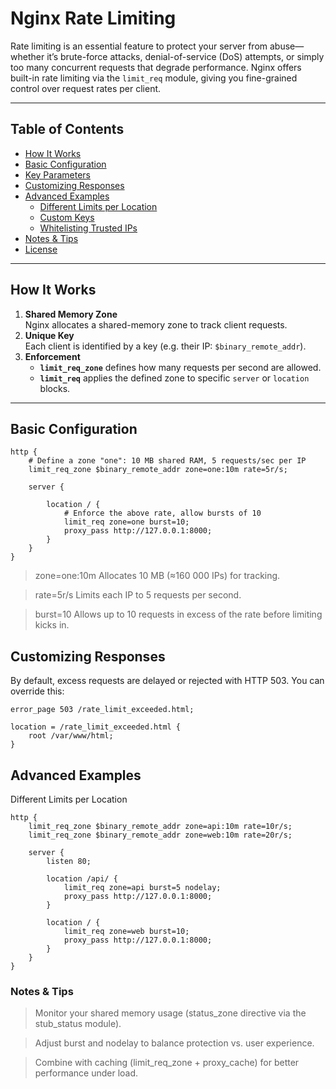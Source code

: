 # Nginx Rate Limiting

Rate limiting is an essential feature to protect your server from abuse—whether it’s brute-force attacks, denial-of-service (DoS) attempts, or simply too many concurrent requests that degrade performance. Nginx offers built-in rate limiting via the `limit_req` module, giving you fine-grained control over request rates per client.

---

## Table of Contents

- [How It Works](#how-it-works)  
- [Basic Configuration](#basic-configuration)  
- [Key Parameters](#key-parameters)  
- [Customizing Responses](#customizing-responses)  
- [Advanced Examples](#advanced-examples)  
  - [Different Limits per Location](#different-limits-per-location)  
  - [Custom Keys](#custom-keys-for-rate-limiting)  
  - [Whitelisting Trusted IPs](#whitelisting-trusted-ips)  
- [Notes & Tips](#notes--tips)  
- [License](#license)  

---

## How It Works

1. **Shared Memory Zone**  
   Nginx allocates a shared-memory zone to track client requests.  
2. **Unique Key**  
   Each client is identified by a key (e.g. their IP: `$binary_remote_addr`).  
3. **Enforcement**  
   - **`limit_req_zone`** defines how many requests per second are allowed.  
   - **`limit_req`** applies the defined zone to specific `server` or `location` blocks.  

---

## Basic Configuration

```nginx
http {
    # Define a zone "one": 10 MB shared RAM, 5 requests/sec per IP
    limit_req_zone $binary_remote_addr zone=one:10m rate=5r/s;

    server {

        location / {
            # Enforce the above rate, allow bursts of 10
            limit_req zone=one burst=10;
            proxy_pass http://127.0.0.1:8000;
        }
    }
}
```
> zone=one:10m
Allocates 10 MB (≈160 000 IPs) for tracking.

>rate=5r/s
Limits each IP to 5 requests per second.

>burst=10
Allows up to 10 requests in excess of the rate before limiting kicks in.
## Customizing Responses
By default, excess requests are delayed or rejected with HTTP 503. You can override this:

```nginx
error_page 503 /rate_limit_exceeded.html;

location = /rate_limit_exceeded.html {
    root /var/www/html;
}
```
## Advanced Examples
Different Limits per Location
```nginx
http {
    limit_req_zone $binary_remote_addr zone=api:10m rate=10r/s;
    limit_req_zone $binary_remote_addr zone=web:10m rate=20r/s;

    server {
        listen 80;

        location /api/ {
            limit_req zone=api burst=5 nodelay;
            proxy_pass http://127.0.0.1:8000;
        }

        location / {
            limit_req zone=web burst=10;
            proxy_pass http://127.0.0.1:8000;
        }
    }
}
```
### Notes & Tips
> Monitor your shared memory usage (status_zone directive via the stub_status module).

> Adjust burst and nodelay to balance protection vs. user experience.

> Combine with caching (limit_req_zone + proxy_cache) for better performance under load.
